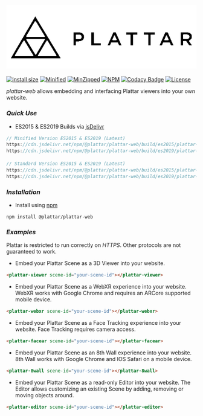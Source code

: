 <h3 align="center">
  <img src="graphics/logo.png?raw=true" alt="Plattar Logo" width="600">
</h3>

[![install size](https://packagephobia.com/badge?p=@plattar/plattar-web)](https://packagephobia.com/result?p=@plattar/plattar-web)
[![Minified](https://badgen.net/bundlephobia/min/@plattar/plattar-web)](https://bundlephobia.com/result?p=@plattar/plattar-web)
[![MinZipped](https://badgen.net/bundlephobia/minzip/@plattar/plattar-web)](https://bundlephobia.com/result?p=@plattar/plattar-web)
[![NPM](https://img.shields.io/npm/v/@plattar/plattar-web)](https://www.npmjs.com/package/@plattar/plattar-web)
[![Codacy Badge](https://app.codacy.com/project/badge/Grade/0b7ee62ec2c741cfbedb487f64d2a946)](https://www.codacy.com/gh/Plattar/plattar-web/dashboard?utm_source=github.com&utm_medium=referral&utm_content=Plattar/plattar-web&utm_campaign=Badge_Grade)
[![License](https://img.shields.io/npm/l/@plattar/plattar-web)](https://www.npmjs.com/package/@plattar/plattar-web)

_plattar-web_ allows embedding and interfacing Plattar viewers into your own website.

### _Quick Use_

-   ES2015 & ES2019 Builds via [jsDelivr](https://www.jsdelivr.com/)

```javascript
// Minified Version ES2015 & ES2019 (Latest)
https://cdn.jsdelivr.net/npm/@plattar/plattar-web/build/es2015/plattar-web.min.js
https://cdn.jsdelivr.net/npm/@plattar/plattar-web/build/es2019/plattar-web.min.js

// Standard Version ES2015 & ES2019 (Latest)
https://cdn.jsdelivr.net/npm/@plattar/plattar-web/build/es2015/plattar-web.js
https://cdn.jsdelivr.net/npm/@plattar/plattar-web/build/es2019/plattar-web.js
```

### _Installation_

-   Install using [npm](https://www.npmjs.com/package/@plattar/plattar-web)

```console
npm install @plattar/plattar-web
```

### _Examples_

Plattar is restricted to run correctly on _HTTPS_. Other protocols are not guaranteed to work.

-   Embed your Plattar Scene as a 3D Viewer into your website.

```html
<plattar-viewer scene-id="your-scene-id"></plattar-viewer>
```

-   Embed your Plattar Scene as a WebXR experience into your website. WebXR works with Google Chrome and requires an ARCore supported mobile device.

```html
<plattar-webxr scene-id="your-scene-id"></plattar-webxr>
```

-   Embed your Plattar Scene as a Face Tracking experience into your website. Face Tracking requires camera access.

```html
<plattar-facear scene-id="your-scene-id"></plattar-facear>
```

-   Embed your Plattar Scene as an 8th Wall experience into your website. 8th Wall works with Google Chrome and IOS Safari on a mobile device.

```html
<plattar-8wall scene-id="your-scene-id"></plattar-8wall>
```

-   Embed your Plattar Scene as a read-only Editor into your website. The Editor allows customizing an existing Scene by adding, removing or moving objects around.

```html
<plattar-editor scene-id="your-scene-id"></plattar-editor>
```
